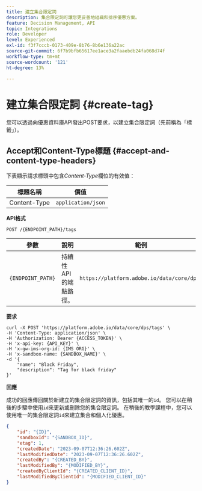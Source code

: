 ```yaml
---
title: 建立集合限定詞
description: 集合限定詞可讓您更妥善地組織和排序優惠方案。
feature: Decision Management, API
topic: Integrations
role: Developer
level: Experienced
exl-id: f3f7cccb-0173-409e-8b76-8b6e136a22ac
source-git-commit: 6f7b9bfb65617ee1ace3a2faaebdb24fa068d74f
workflow-type: tm+mt
source-wordcount: '121'
ht-degree: 13%

---
```



# 建立集合限定詞 {#create-tag}

您可以透過向優惠資料庫API發出POST要求，以建立集合限定詞（先前稱為「標籤」）。

## Accept和Content-Type標題 {#accept-and-content-type-headers}

下表顯示請求標頭中包含&#x200B;*Content-Type*&#x200B;欄位的有效值：

| 標題名稱 | 價值 |
| ----------- | ----- |
| Content-Type | `application/json` |

**API格式**

```http
POST /{ENDPOINT_PATH}/tags
```

| 參數 | 說明 | 範例 |
| --------- | ----------- | ------- |
| `{ENDPOINT_PATH}` | 持續性API的端點路徑。 | `https://platform.adobe.io/data/core/dps/` |

**要求**

```shell
curl -X POST 'https://platform.adobe.io/data/core/dps/tags' \
-H 'Content-Type: application/json' \
-H 'Authorization: Bearer {ACCESS_TOKEN}' \
-H 'x-api-key: {API_KEY}' \
-H 'x-gw-ims-org-id: {IMS_ORG}' \
-H 'x-sandbox-name: {SANDBOX_NAME}' \
-d '{        
    "name": "Black Friday",
    "description": "Tag for black friday"
}'
```

**回應**

成功的回應傳回關於新建立的集合限定詞的資訊，包括其唯一的`id`。 您可以在稍後的步驟中使用`id`來更新或刪除您的集合限定詞。 在稍後的教學課程中，您可以使用唯一的集合限定詞`id`來建立集合和個人化優惠。

```json
{
    "id": "{ID}",
    "sandboxId": "{SANDBOX_ID}",
    "etag": 1,
    "createdDate": "2023-09-07T12:36:26.602Z",
    "lastModifiedDate": "2023-09-07T12:36:26.602Z",
    "createdBy": "{CREATED_BY}",
    "lastModifiedBy": "{MODIFIED_BY}",
    "createdByClientId": "{CREATED_CLIENT_ID}",
    "lastModifiedByClientId": "{MODIFIED_CLIENT_ID}"
}
```
